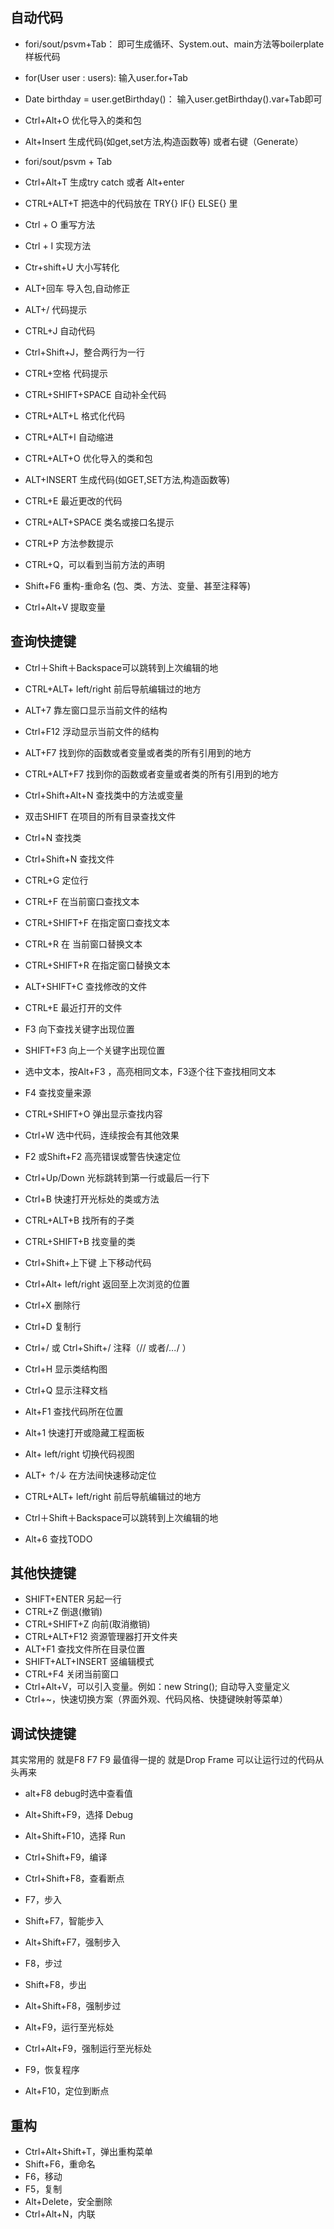## 自动代码

- fori/sout/psvm+Tab： 即可生成循环、System.out、main方法等boilerplate样板代码 
- for(User user : users): 输入user.for+Tab 
- Date birthday = user.getBirthday()： 输入user.getBirthday().var+Tab即可

- Ctrl+Alt+O 优化导入的类和包 
- Alt+Insert 生成代码(如get,set方法,构造函数等)   或者右键（Generate） 
- fori/sout/psvm + Tab  
- Ctrl+Alt+T  生成try catch  或者 Alt+enter 
- CTRL+ALT+T  把选中的代码放在 TRY{} IF{} ELSE{} 里 
- Ctrl + O 重写方法  
- Ctrl + I 实现方法 
- Ctr+shift+U 大小写转化  
- ALT+回车    导入包,自动修正  
- ALT+/       代码提示 
- CTRL+J      自动代码  
- Ctrl+Shift+J，整合两行为一行 
- CTRL+空格   代码提示  
- CTRL+SHIFT+SPACE 自动补全代码  
- CTRL+ALT+L  格式化代码  
- CTRL+ALT+I  自动缩进  
- CTRL+ALT+O  优化导入的类和包  
- ALT+INSERT  生成代码(如GET,SET方法,构造函数等)  
- CTRL+E      最近更改的代码  
- CTRL+ALT+SPACE  类名或接口名提示  
- CTRL+P   方法参数提示  
- CTRL+Q，可以看到当前方法的声明 
  
- Shift+F6  重构-重命名 (包、类、方法、变量、甚至注释等) 
- Ctrl+Alt+V 提取变量 


## 查询快捷键
- Ctrl＋Shift＋Backspace可以跳转到上次编辑的地 
- CTRL+ALT+ left/right 前后导航编辑过的地方 
- ALT+7  靠左窗口显示当前文件的结构 
- Ctrl+F12 浮动显示当前文件的结构 
- ALT+F7 找到你的函数或者变量或者类的所有引用到的地方 
- CTRL+ALT+F7  找到你的函数或者变量或者类的所有引用到的地方 

- Ctrl+Shift+Alt+N 查找类中的方法或变量 
- 双击SHIFT 在项目的所有目录查找文件 
- Ctrl+N   查找类 
- Ctrl+Shift+N 查找文件 
- CTRL+G   定位行  
- CTRL+F   在当前窗口查找文本  
- CTRL+SHIFT+F  在指定窗口查找文本  
- CTRL+R   在 当前窗口替换文本  
- CTRL+SHIFT+R  在指定窗口替换文本  
- ALT+SHIFT+C  查找修改的文件  
- CTRL+E   最近打开的文件  
- F3   向下查找关键字出现位置  
- SHIFT+F3  向上一个关键字出现位置  
- 选中文本，按Alt+F3 ，高亮相同文本，F3逐个往下查找相同文本 
- F4   查找变量来源  

- CTRL+SHIFT+O  弹出显示查找内容 
- Ctrl+W 选中代码，连续按会有其他效果 
- F2 或Shift+F2 高亮错误或警告快速定位 
- Ctrl+Up/Down 光标跳转到第一行或最后一行下 

- Ctrl+B 快速打开光标处的类或方法  
- CTRL+ALT+B  找所有的子类  
- CTRL+SHIFT+B  找变量的类  

- Ctrl+Shift+上下键  上下移动代码 
- Ctrl+Alt+ left/right 返回至上次浏览的位置 
- Ctrl+X 删除行 
- Ctrl+D 复制行 
- Ctrl+/ 或 Ctrl+Shift+/  注释（// 或者/*...*/ ） 

- Ctrl+H 显示类结构图 
- Ctrl+Q 显示注释文档 

- Alt+F1 查找代码所在位置 
- Alt+1 快速打开或隐藏工程面板 

- Alt+ left/right 切换代码视图 
- ALT+ ↑/↓  在方法间快速移动定位  
- CTRL+ALT+ left/right 前后导航编辑过的地方 
- Ctrl＋Shift＋Backspace可以跳转到上次编辑的地 
- Alt+6    查找TODO 

## 其他快捷键

- SHIFT+ENTER 另起一行 
- CTRL+Z   倒退(撤销) 
- CTRL+SHIFT+Z  向前(取消撤销) 
- CTRL+ALT+F12  资源管理器打开文件夹  
- ALT+F1   查找文件所在目录位置  
- SHIFT+ALT+INSERT 竖编辑模式  
- CTRL+F4  关闭当前窗口 
- Ctrl+Alt+V，可以引入变量。例如：new String(); 自动导入变量定义 
- Ctrl+~，快速切换方案（界面外观、代码风格、快捷键映射等菜单） 


## 调试快捷键
其实常用的 就是F8 F7 F9 最值得一提的 就是Drop Frame  可以让运行过的代码从头再来
- alt+F8        debug时选中查看值 
- Alt+Shift+F9，选择 Debug 
- Alt+Shift+F10，选择 Run 
- Ctrl+Shift+F9，编译 
- Ctrl+Shift+F8，查看断点 

- F7，步入 
- Shift+F7，智能步入 
- Alt+Shift+F7，强制步入 
- F8，步过 
- Shift+F8，步出 
- Alt+Shift+F8，强制步过 

- Alt+F9，运行至光标处 
- Ctrl+Alt+F9，强制运行至光标处 
- F9，恢复程序 
- Alt+F10，定位到断点 

## 重构
- Ctrl+Alt+Shift+T，弹出重构菜单 
- Shift+F6，重命名 
- F6，移动 
- F5，复制 
- Alt+Delete，安全删除 
- Ctrl+Alt+N，内联 
